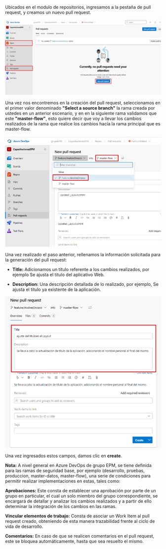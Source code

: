 Ubicados en el modulo de repositorios, ingresamos a la pestaña de pull request, y creamos un nuevo pull request.

![crear-pull-request](./assets/crear-pull-request.png)

Una vez nos encontremos en la creación del pull request, seleccionamos en el primer valor denominado **"Select a source branch"** la rama creada por ustedes en un anterior escenario, y en en la siguiente rama validamos que este **"master-flow"**, esto quiere decir que voy a llevar los cambios realizados de la rama que realice los cambios hacía la rama principal que es master-flow.

![seleccion-ramas](./assets/seleccion-ramas.png)

Una vez realizado el paso anterior, rellenamos la información solicitada para la generación del pull request: 

- **Title:** Adicionamos un titulo referente a los cambios realizados, por ejemplo Se ajusta el titulo del aplicativo Web.

- **Description:** Una descripción detallada de lo realizado, por ejemplo, Se ajusta el titulo ya existente de la aplicación.

![informacion-pull-request](./assets/informacion-pull-request.png)

Una vez ingresados estos campos, damos clic en **create**.

**Nota:** A nivel general en Azure DevOps de grupo EPM, se tiene definida para las ramas de seguridad base, por ejemplo (desarrollo, pruebas, produccion, master-datos, master-flow), una serie de condiciones para permitir realizar implementaciones en estas, tales como:

**Aprobaciones:** Este consta de establecer una aprobación por parte de un grupo en particular, el cual un solo miembro del grupo correspondiente, se encargará de detallar y analizar los cambios realizados y a partir de ello determinar la integración de los cambios en las ramas.

**Vincular elementos de trabajo:** Consta de asociar un Work Item al pull request creado, obteniendo de esta manera trazabilidad frente al ciclo de vida de desarrollo.

**Comentarios:** En caso de que se realicen comentarios en el pull request, este se bloquea automáticamente, hasta que sea resuelto el mismo.